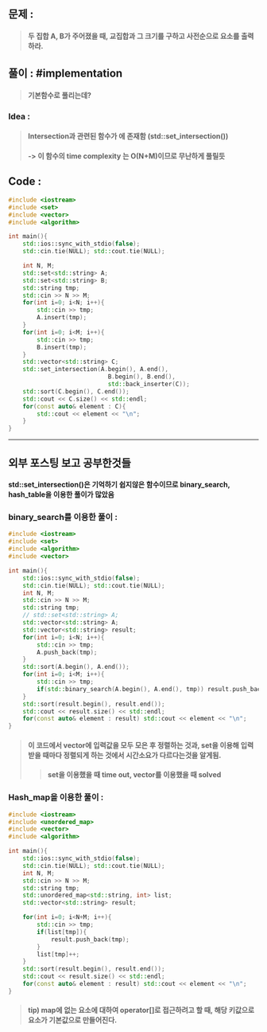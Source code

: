 ## 문제 :
> #### 두 집합 A, B가 주어졌을 때, 교집합과 그 크기를 구하고 사전순으로 요소를 출력하라.

## 풀이 : #implementation
> #### 기본함수로 풀리는데?

### Idea : 
> #### Intersection과 관련된 함수가 <algorithm>에 존재함 (std::set_intersection())
> #### -> 이 함수의 time complexity 는 O(N+M)이므로 무난하게 풀릴듯

## Code :
```cpp
#include <iostream>
#include <set>
#include <vector>
#include <algorithm>

int main(){
    std::ios::sync_with_stdio(false);
    std::cin.tie(NULL); std::cout.tie(NULL);

    int N, M;
    std::set<std::string> A;
    std::set<std::string> B;
    std::string tmp;
    std::cin >> N >> M;
    for(int i=0; i<N; i++){
        std::cin >> tmp;
        A.insert(tmp);
    }
    for(int i=0; i<M; i++){
        std::cin >> tmp;
        B.insert(tmp);
    }
    std::vector<std::string> C;
    std::set_intersection(A.begin(), A.end(),
                            B.begin(), B.end(),
                            std::back_inserter(C));
    std::sort(C.begin(), C.end());
    std::cout << C.size() << std::endl;
    for(const auto& element : C){
        std::cout << element << "\n";
    }
}
```
-------------------------------
## 외부 포스팅 보고 공부한것들
#### std::set_intersection()은 기억하기 쉽지않은 함수이므로 binary_search, hash_table을 이용한 풀이가 많았음
### binary_search를 이용한 풀이 : 
```cpp
#include <iostream>
#include <set>
#include <algorithm>
#include <vector>

int main(){
    std::ios::sync_with_stdio(false);
    std::cin.tie(NULL); std::cout.tie(NULL);
    int N, M;
    std::cin >> N >> M;
    std::string tmp;
    // std::set<std::string> A;
    std::vector<std::string> A;
    std::vector<std::string> result;
    for(int i=0; i<N; i++){
        std::cin >> tmp;
        A.push_back(tmp);
    }
    std::sort(A.begin(), A.end());
    for(int i=0; i<M; i++){
        std::cin >> tmp;
        if(std::binary_search(A.begin(), A.end(), tmp)) result.push_back(tmp);
    }
    std::sort(result.begin(), result.end());
    std::cout << result.size() << std::endl;
    for(const auto& element : result) std::cout << element << "\n";
}
```
> #### 이 코드에서 vector에 입력값을 모두 모은 후 정렬하는 것과, set을 이용해 입력받을 때마다 정렬되게 하는 것에서 시간소요가 다르다는것을 알게됨.
> > #### set을 이용했을 때 time out, vector를 이용했을 때 solved

### Hash_map을 이용한 풀이 : 
```cpp
#include <iostream>
#include <unordered_map>
#include <vector>
#include <algorithm>

int main(){
    std::ios::sync_with_stdio(false);
    std::cin.tie(NULL); std::cout.tie(NULL);
    int N, M;
    std::cin >> N >> M;
    std::string tmp;
    std::unordered_map<std::string, int> list;
    std::vector<std::string> result;

    for(int i=0; i<N+M; i++){
        std::cin >> tmp;
        if(list[tmp]){
            result.push_back(tmp);
        }
        list[tmp]++;
    }
    std::sort(result.begin(), result.end());
    std::cout << result.size() << std::endl;
    for(const auto& element : result) std::cout << element << "\n";
}
```
> #### tip) map에 없는 요소에 대하여 operator[]로 접근하려고 할 때, 해당 키값으로 요소가 기본값으로 만들어진다.
